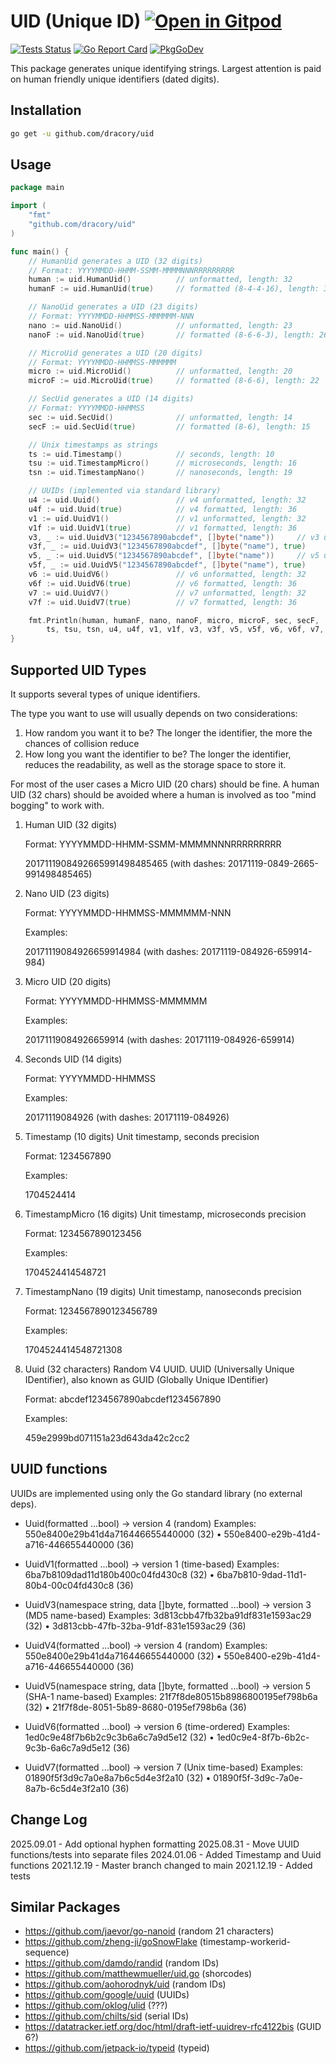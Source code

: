 # UID (Unique ID) <a href="https://gitpod.io/#https://github.com/dracory/uid" style="float:right:"><img src="https://gitpod.io/button/open-in-gitpod.svg" alt="Open in Gitpod" loading="lazy"></a>

[![Tests Status](https://github.com/dracory/uid/actions/workflows/test.yml/badge.svg?branch=main)](https://github.com/dracory/uid/actions/workflows/test.yml)
[![Go Report Card](https://goreportcard.com/badge/github.com/dracory/uid)](https://goreportcard.com/report/github.com/dracory/uid)
[![PkgGoDev](https://pkg.go.dev/badge/github.com/dracory/uid)](https://pkg.go.dev/github.com/dracory/uid)

This package generates unique identifying strings. Largest attention is paid on human friendly unique identifiers (dated digits).

## Installation

```bash
go get -u github.com/dracory/uid
```

## Usage

```go
package main

import (
    "fmt"
    "github.com/dracory/uid"
)

func main() {
    // HumanUid generates a UID (32 digits)
    // Format: YYYYMMDD-HHMM-SSMM-MMMMNNNRRRRRRRRR
    human := uid.HumanUid()          // unformatted, length: 32
    humanF := uid.HumanUid(true)     // formatted (8-4-4-16), length: 35

    // NanoUid generates a UID (23 digits)
    // Format: YYYYMMDD-HHMMSS-MMMMMM-NNN
    nano := uid.NanoUid()            // unformatted, length: 23
    nanoF := uid.NanoUid(true)       // formatted (8-6-6-3), length: 26

    // MicroUid generates a UID (20 digits)
    // Format: YYYYMMDD-HHMMSS-MMMMMM
    micro := uid.MicroUid()          // unformatted, length: 20
    microF := uid.MicroUid(true)     // formatted (8-6-6), length: 22

    // SecUid generates a UID (14 digits)
    // Format: YYYYMMDD-HHMMSS
    sec := uid.SecUid()              // unformatted, length: 14
    secF := uid.SecUid(true)         // formatted (8-6), length: 15

    // Unix timestamps as strings
    ts := uid.Timestamp()            // seconds, length: 10
    tsu := uid.TimestampMicro()      // microseconds, length: 16
    tsn := uid.TimestampNano()       // nanoseconds, length: 19

    // UUIDs (implemented via standard library)
    u4 := uid.Uuid()                 // v4 unformatted, length: 32
    u4f := uid.Uuid(true)            // v4 formatted, length: 36
    v1 := uid.UuidV1()               // v1 unformatted, length: 32
    v1f := uid.UuidV1(true)          // v1 formatted, length: 36
    v3, _ := uid.UuidV3("1234567890abcdef", []byte("name"))     // v3 unformatted
    v3f, _ := uid.UuidV3("1234567890abcdef", []byte("name"), true)
    v5, _ := uid.UuidV5("1234567890abcdef", []byte("name"))     // v5 unformatted
    v5f, _ := uid.UuidV5("1234567890abcdef", []byte("name"), true)
    v6 := uid.UuidV6()               // v6 unformatted, length: 32
    v6f := uid.UuidV6(true)          // v6 formatted, length: 36
    v7 := uid.UuidV7()               // v7 unformatted, length: 32
    v7f := uid.UuidV7(true)          // v7 formatted, length: 36

    fmt.Println(human, humanF, nano, nanoF, micro, microF, sec, secF,
        ts, tsu, tsn, u4, u4f, v1, v1f, v3, v3f, v5, v5f, v6, v6f, v7, v7f)
}
```

## Supported UID Types

It supports several types of unique identifiers. 

The type you want to use will usually depends on two considerations:

1. How random you want it to be? The longer the identifier, the more the chances of collision reduce
2. How long you want the identifier to be? The longer the identifier, reduces the readability, as well as the storage space to store it.

For most of the user cases a Micro UID (20 chars) should be fine. A human UID (32 chars) should be avoided where a human is involved as too "mind bogging" to work with.

1. Human UID (32 digits)

    Format: YYYYMMDD-HHMM-SSMM-MMMMNNNRRRRRRRRR

    2017111908492665991498485465 (with dashes: 20171119-0849-2665-991498485465)

2. Nano UID (23 digits)

    Format: YYYYMMDD-HHMMSS-MMMMMM-NNN

    Examples:

    20171119084926659914984 (with dashes: 20171119-084926-659914-984)

3. Micro UID (20 digits)

    Format: YYYYMMDD-HHMMSS-MMMMMM

    Examples:

    20171119084926659914 (with dashes: 20171119-084926-659914)

4. Seconds UID (14 digits)

    Format: YYYYMMDD-HHMMSS

    Examples:

    20171119084926 (with dashes: 20171119-084926)

5. Timestamp (10 digits)
    Unit timestamp, seconds precision

    Format: 1234567890

    Examples:

    1704524414


6. TimestampMicro (16 digits)
    Unit timestamp, microseconds precision

    Format: 1234567890123456

    Examples:

    1704524414548721

6. TimestampNano (19 digits)
    Unit timestamp, nanoseconds precision

    Format: 1234567890123456789

    Examples:

    1704524414548721308

7. Uuid (32 characters)
    Random V4 UUID. UUID (Universally Unique IDentifier), also known as GUID (Globally Unique IDentifier)

    Format: abcdef1234567890abcdef1234567890

    Examples:

    459e2999bd071151a23d643da42c2cc2

## UUID functions

UUIDs are implemented using only the Go standard library (no external deps).

- Uuid(formatted ...bool) → version 4 (random)
  Examples: 550e8400e29b41d4a716446655440000 (32) • 550e8400-e29b-41d4-a716-446655440000 (36)

- UuidV1(formatted ...bool) → version 1 (time-based)
  Examples: 6ba7b8109dad11d180b400c04fd430c8 (32) • 6ba7b810-9dad-11d1-80b4-00c04fd430c8 (36)

- UuidV3(namespace string, data []byte, formatted ...bool) → version 3 (MD5 name-based)
  Examples: 3d813cbb47fb32ba91df831e1593ac29 (32) • 3d813cbb-47fb-32ba-91df-831e1593ac29 (36)

- UuidV4(formatted ...bool) → version 4 (random)
  Examples: 550e8400e29b41d4a716446655440000 (32) • 550e8400-e29b-41d4-a716-446655440000 (36)

- UuidV5(namespace string, data []byte, formatted ...bool) → version 5 (SHA-1 name-based)
  Examples: 21f7f8de80515b8986800195ef798b6a (32) • 21f7f8de-8051-5b89-8680-0195ef798b6a (36)

- UuidV6(formatted ...bool) → version 6 (time-ordered)
  Examples: 1ed0c9e48f7b6b2c9c3b6a6c7a9d5e12 (32) • 1ed0c9e4-8f7b-6b2c-9c3b-6a6c7a9d5e12 (36)

- UuidV7(formatted ...bool) → version 7 (Unix time-based)
  Examples: 01890f5f3d9c7a0e8a7b6c5d4e3f2a10 (32) • 01890f5f-3d9c-7a0e-8a7b-6c5d4e3f2a10 (36)

## Change Log
2025.09.01 - Add optional hyphen formatting
2025.08.31 - Move UUID functions/tests into separate files
2024.01.06 - Added Timestamp and Uuid functions
2021.12.19 - Master branch changed to main
2021.12.19 - Added tests

## Similar Packages

- https://github.com/jaevor/go-nanoid (random 21 characters)
- https://github.com/zheng-ji/goSnowFlake (timestamp-workerid-sequence)
- https://github.com/damdo/randid (random IDs)
- https://github.com/matthewmueller/uid.go (shorcodes)
- https://github.com/aohorodnyk/uid (random IDs)
- https://github.com/google/uuid (UUIDs)
- https://github.com/oklog/ulid (???)
- https://github.com/chilts/sid (serial IDs)
- https://datatracker.ietf.org/doc/html/draft-ietf-uuidrev-rfc4122bis (GUID 6?)
- https://github.com/jetpack-io/typeid (typeid)

